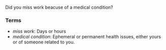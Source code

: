 Did you miss work beacuse of a medical condition?

### Terms
* *miss work*: Days or hours
* *medical condition*: Ephemeral or permanent health issues, either yours or of someone related to you.
